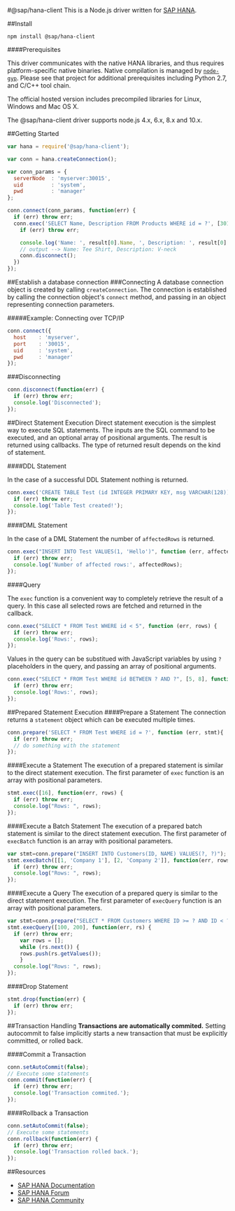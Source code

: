 #@sap/hana-client
This is a Node.js driver written for [SAP HANA](http://go.sap.com/product/technology-platform/hana.html).

##Install
```
npm install @sap/hana-client
```
####Prerequisites

This driver communicates with the native HANA libraries, and thus requires
platform-specific native binaries. Native compilation is managed by
[`node-gyp`](https://github.com/TooTallNate/node-gyp/). Please see that project
for additional prerequisites including Python 2.7, and C/C++ tool chain.

The official hosted version includes precompiled libraries for Linux, Windows and Mac OS X.

The @sap/hana-client driver supports node.js 4.x, 6.x, 8.x and 10.x.

##Getting Started
```js
var hana = require('@sap/hana-client');

var conn = hana.createConnection();

var conn_params = {
  serverNode  : 'myserver:30015',
  uid         : 'system',
  pwd         : 'manager'
};

conn.connect(conn_params, function(err) {
  if (err) throw err;
  conn.exec('SELECT Name, Description FROM Products WHERE id = ?', [301], function (err, result) {
    if (err) throw err;

    console.log('Name: ', result[0].Name, ', Description: ', result[0].Description);
    // output --> Name: Tee Shirt, Description: V-neck
    conn.disconnect();
  })
});
```

##Establish a database connection
###Connecting
A database connection object is created by calling `createConnection`.  The
connection is established by calling the connection object's `connect` method,
and passing in an object representing connection parameters.

#####Example: Connecting over TCP/IP
```js
conn.connect({
  host    : 'myserver',
  port    : '30015',
  uid     : 'system',
  pwd     : 'manager'
});
```

###Disconnecting

```js
conn.disconnect(function(err) {
  if (err) throw err;
  console.log('Disconnected');
});
```
##Direct Statement Execution
Direct statement execution is the simplest way to execute SQL statements. The
inputs are the SQL command to be executed, and an optional array of positional
arguments. The result is returned using callbacks. The type of returned result
depends on the kind of statement.

####DDL Statement

In the case of a successful DDL Statement nothing is returned.

```js
conn.exec('CREATE TABLE Test (id INTEGER PRIMARY KEY, msg VARCHAR(128))', function (err, result) {
  if (err) throw err;
  console.log('Table Test created!');
});
```

####DML Statement

In the case of a DML Statement the number of `affectedRows` is returned.

```js
conn.exec("INSERT INTO Test VALUES(1, 'Hello')", function (err, affectedRows) {
  if (err) throw err;
  console.log('Number of affected rows:', affectedRows);
});
```

####Query

The `exec` function is a convenient way to completely retrieve the result of a
query. In this case all selected rows are fetched and returned in the callback.

```js
conn.exec("SELECT * FROM Test WHERE id < 5", function (err, rows) {
  if (err) throw err;
  console.log('Rows:', rows);
});
```

Values in the query can be substitued with JavaScript variables by using `?`
placeholders in the query, and passing an array of positional arguments.

```js
conn.exec("SELECT * FROM Test WHERE id BETWEEN ? AND ?", [5, 8], function (err, rows) {
  if (err) throw err;
  console.log('Rows:', rows);
});
```

##Prepared Statement Execution
####Prepare a Statement
The connection returns a `statement` object which can be executed multiple times.
```js
conn.prepare('SELECT * FROM Test WHERE id = ?', function (err, stmt){
  if (err) throw err;
  // do something with the statement
});
```

####Execute a Statement
The execution of a prepared statement is similar to the direct statement execution.
The first parameter of `exec` function is an array with positional parameters.
```js
stmt.exec([16], function(err, rows) {
  if (err) throw err;
  console.log("Rows: ", rows);
});
```

####Execute a Batch Statement
The execution of a prepared batch statement is similar to the direct statement execution.
The first parameter of `execBatch` function is an array with positional parameters.
```js
var stmt=conn.prepare("INSERT INTO Customers(ID, NAME) VALUES(?, ?)");
stmt.execBatch([[1, 'Company 1'], [2, 'Company 2']], function(err, rows) {
  if (err) throw err;
  console.log("Rows: ", rows);
});
```

####Execute a Query
The execution of a prepared query is similar to the direct statement execution.
The first parameter of `execQuery` function is an array with positional parameters.
```js
var stmt=conn.prepare("SELECT * FROM Customers WHERE ID >= ? AND ID < ?");
stmt.execQuery([100, 200], function(err, rs) {
  if (err) throw err;
    var rows = [];
    while (rs.next()) {
	rows.push(rs.getValues());
    }
  console.log("Rows: ", rows);
});
```

####Drop Statement
```js
stmt.drop(function(err) {
  if (err) throw err;
});
```

##Transaction Handling
__Transactions are automatically commited.__ Setting autocommit to false implicitly
starts a new transaction that must be explicitly committed, or rolled back.

####Commit a Transaction

```js
conn.setAutoCommit(false);
// Execute some statements
conn.commit(function(err) {
  if (err) throw err;
  console.log('Transaction commited.');
});
```

####Rollback a Transaction
```js
conn.setAutoCommit(false);
// Execute some statements
conn.rollback(function(err) {
  if (err) throw err;
  console.log('Transaction rolled back.');
});
```

##Resources
+ [SAP HANA Documentation](http://help.sap.com/hana)
+ [SAP HANA Forum](http://saphanatutorial.com/forum/)
+ [SAP HANA Community](https://go.sap.com/community/topic/hana.html)
